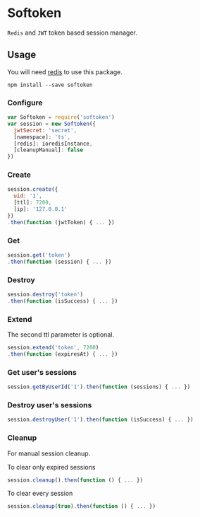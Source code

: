 # Softoken 

`Redis` and `JWT` token based session manager.

## Usage

You will need [redis](http://redis.io) to use this package.  

`npm install --save softoken`

### Configure

```javascript
var Softoken = require('softoken')
var session = new Softoken({
  jwtSecret: 'secret',
  [namespace]: 'ts',
  [redis]: ioredisInstance,
  [cleanupManual]: false
})

```

### Create

```javascript
session.create({
  uid: '1',
  [ttl]: 7200,
  [ip]: '127.0.0.1'
})
.then(function (jwtToken) { ... })
```

### Get

```javascript
session.get('token')
.then(function (session) { ... })
```

### Destroy

```javascript
session.destroy('token')
.then(function (isSuccess) { ... })
```

### Extend

The second ttl parameter is optional.

```javascript
session.extend('token', 7200)
.then(function (expiresAt) { ... })
```

### Get user's sessions

```javascript
session.getByUserId('1').then(function (sessions) { ... })
```

### Destroy user's sessions

```javascript
session.destroyUser('1').then(function (isSuccess) { ... })
```

### Cleanup

For manual session cleanup.

To clear only expired sessions

```javascript
session.cleanup().then(function () { ... })
```

To clear every session

```javascript
session.cleanup(true).then(function () { ... })
```
